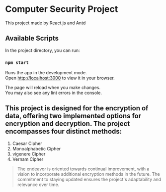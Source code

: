 # Computer Security Project

This project made by React.js and Antd

## Available Scripts

In the project directory, you can run:

### `npm start`

Runs the app in the development mode.\
Open [http://localhost:3000](http://localhost:3000) to view it in your browser.

The page will reload when you make changes.\
You may also see any lint errors in the console.

## This project is designed for the encryption of data, offering two implemented options for encryption and decryption. The project encompasses four distinct methods:

1. Caesar Cipher
2. Monoalphabetic Cipher
3. vigenere Cipher
4. Vernam Cipher

   

> The endeavor is oriented towards continual improvement, with a vision to incorporate additional encryption methods in the future. The commitment to staying updated ensures the project's adaptability and relevance over time.








